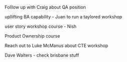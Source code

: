 Folllow up with Craig about QA position

upllifting BA capability - Juan to run a taylored workshop

user story workshop course - Nish

Product Ownership course

Reach out to Luke McManus about CTE workshop

Dave Walters - check brisbane stuff
